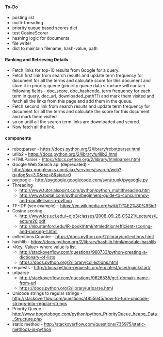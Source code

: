 #### To-Do
- posting list
- multi-threading
- priority queue based scores dict
- test CosineScorer
- hashing logic for documents
- file writer
- dict to maintain filename, hash-value, path

#### Ranking and Retrieving Details
- Fetch links for top-10 results from Google for a query.
- Fetch first link from search results and update term frequency for document for all the terms and calculate score for this document and store it in priority queue (prioirity queue data structure will contain following fields - doc_score, doc_hashcode, term frequency for each term in query, doc_url, downloaded_path??) and mark them visited and fetch all the links from this page and add them in the queue.
- Fetch second link from search results and update term frequency for document for all the terms and calculate the score for this document and mark them visited
- so on until all the search term links are downloaded and scored.
- Now fetch all the link.

#### components
 - robotparser - https://docs.python.org/2/library/robotparser.html
 - urlib2 - https://docs.python.org/2/library/urllib2.html
 - HTMLParser - https://docs.python.org/2/library/htmlparser.html
 - Google Web Search api (deprecated) - http://ajax.googleapis.com/ajax/services/search/web?q=dog&v=3.0&rsz=8&start=0
 - pygoogle - http://pygoogle.googlecode.com/svn/trunk/pygoogle.py
 - Threading
    * http://www.tutorialspoint.com/python/python_multithreading.htm
    * http://www.toptal.com/python/beginners-guide-to-concurrency-and-parallelism-in-python
 - TF-IDF (see example) - https://en.wikipedia.org/wiki/Tf%E2%80%93idf
 - Cosine scoring
    * http://www.ics.uci.edu/~djp3/classes/2008_09_26_CS221/Lectures/Lecture26.pdf
    * http://nlp.stanford.edu/IR-book/html/htmledition/efficient-scoring-and-ranking-1.html
 - collections.Counter - https://docs.python.org/2/library/collections.html
 - hashlib - https://docs.python.org/2/library/hashlib.html#module-hashlib
 - &lt;Key, Value&gt; where value is list
    * http://stackoverflow.com/questions/960733/python-creating-a-dictionary-of-lists
    * https://docs.python.org/2/library/collections.html
 - requests - http://docs.python-requests.org/en/latest/user/quickstart/
 - urlparse
    * http://stackoverflow.com/questions/9626535/get-domain-name-from-url   
    * https://docs.python.org/2/library/urlparse.html
 - Unicode strings to regular strings - http://stackoverflow.com/questions/4855645/how-to-turn-unicode-strings-into-regular-strings
 - Priority Queue - http://www.bogotobogo.com/python/python_PriorityQueue_heapq_Data_Structure.php
 - static method - http://stackoverflow.com/questions/735975/static-methods-in-python
